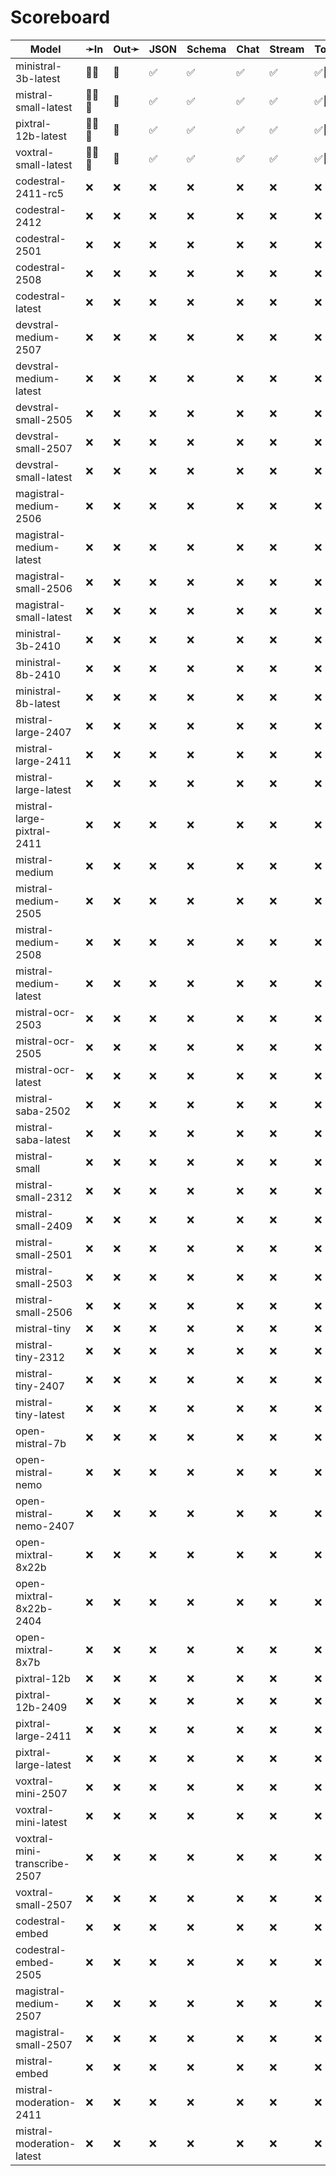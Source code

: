 # Scoreboard

| Model                        | ➛In    | Out➛   | JSON | Schema | Chat | Stream | Tool | Batch | Seed | File | Cite | Think | Probs | Limits |
| ---------------------------- | ------ | ------ | ---- | ------ | ---- | ------ | ---- | ----- | ---- | ---- | ---- | ----- | ----- | ------ |
| ministral-3b-latest          | 💬📄   | 💬     | ✅   | ✅     | ✅   | ✅     | ✅🧐 | ❌    | ✅   | ❌   | ❌   | ❌    | ❌    | ✅     |
| mistral-small-latest         | 💬📄📸 | 💬     | ✅   | ✅     | ✅   | ✅     | ✅🧐 | ❌    | ✅   | ❌   | ❌   | ❌    | ❌    | ✅     |
| pixtral-12b-latest           | 💬📄📸 | 💬     | ✅   | ✅     | ✅   | ✅     | ✅🧐 | ❌    | ✅   | ❌   | ❌   | ❌    | ❌    | ✅     |
| voxtral-small-latest         | 🎤💬📄 | 💬     | ✅   | ✅     | ✅   | ✅     | ✅🧐 | ❌    | ✅   | ❌   | ❌   | ❌    | ❌    | ✅     |
| codestral-2411-rc5           | ❌     | ❌     | ❌   | ❌     | ❌   | ❌     | ❌   | ❌    | ❌   | ❌   | ❌   | ❌    | ❌    | ❌     |
| codestral-2412               | ❌     | ❌     | ❌   | ❌     | ❌   | ❌     | ❌   | ❌    | ❌   | ❌   | ❌   | ❌    | ❌    | ❌     |
| codestral-2501               | ❌     | ❌     | ❌   | ❌     | ❌   | ❌     | ❌   | ❌    | ❌   | ❌   | ❌   | ❌    | ❌    | ❌     |
| codestral-2508               | ❌     | ❌     | ❌   | ❌     | ❌   | ❌     | ❌   | ❌    | ❌   | ❌   | ❌   | ❌    | ❌    | ❌     |
| codestral-latest             | ❌     | ❌     | ❌   | ❌     | ❌   | ❌     | ❌   | ❌    | ❌   | ❌   | ❌   | ❌    | ❌    | ❌     |
| devstral-medium-2507         | ❌     | ❌     | ❌   | ❌     | ❌   | ❌     | ❌   | ❌    | ❌   | ❌   | ❌   | ❌    | ❌    | ❌     |
| devstral-medium-latest       | ❌     | ❌     | ❌   | ❌     | ❌   | ❌     | ❌   | ❌    | ❌   | ❌   | ❌   | ❌    | ❌    | ❌     |
| devstral-small-2505          | ❌     | ❌     | ❌   | ❌     | ❌   | ❌     | ❌   | ❌    | ❌   | ❌   | ❌   | ❌    | ❌    | ❌     |
| devstral-small-2507          | ❌     | ❌     | ❌   | ❌     | ❌   | ❌     | ❌   | ❌    | ❌   | ❌   | ❌   | ❌    | ❌    | ❌     |
| devstral-small-latest        | ❌     | ❌     | ❌   | ❌     | ❌   | ❌     | ❌   | ❌    | ❌   | ❌   | ❌   | ❌    | ❌    | ❌     |
| magistral-medium-2506        | ❌     | ❌     | ❌   | ❌     | ❌   | ❌     | ❌   | ❌    | ❌   | ❌   | ❌   | ❌    | ❌    | ❌     |
| magistral-medium-latest      | ❌     | ❌     | ❌   | ❌     | ❌   | ❌     | ❌   | ❌    | ❌   | ❌   | ❌   | ❌    | ❌    | ❌     |
| magistral-small-2506         | ❌     | ❌     | ❌   | ❌     | ❌   | ❌     | ❌   | ❌    | ❌   | ❌   | ❌   | ❌    | ❌    | ❌     |
| magistral-small-latest       | ❌     | ❌     | ❌   | ❌     | ❌   | ❌     | ❌   | ❌    | ❌   | ❌   | ❌   | ❌    | ❌    | ❌     |
| ministral-3b-2410            | ❌     | ❌     | ❌   | ❌     | ❌   | ❌     | ❌   | ❌    | ❌   | ❌   | ❌   | ❌    | ❌    | ❌     |
| ministral-8b-2410            | ❌     | ❌     | ❌   | ❌     | ❌   | ❌     | ❌   | ❌    | ❌   | ❌   | ❌   | ❌    | ❌    | ❌     |
| ministral-8b-latest          | ❌     | ❌     | ❌   | ❌     | ❌   | ❌     | ❌   | ❌    | ❌   | ❌   | ❌   | ❌    | ❌    | ❌     |
| mistral-large-2407           | ❌     | ❌     | ❌   | ❌     | ❌   | ❌     | ❌   | ❌    | ❌   | ❌   | ❌   | ❌    | ❌    | ❌     |
| mistral-large-2411           | ❌     | ❌     | ❌   | ❌     | ❌   | ❌     | ❌   | ❌    | ❌   | ❌   | ❌   | ❌    | ❌    | ❌     |
| mistral-large-latest         | ❌     | ❌     | ❌   | ❌     | ❌   | ❌     | ❌   | ❌    | ❌   | ❌   | ❌   | ❌    | ❌    | ❌     |
| mistral-large-pixtral-2411   | ❌     | ❌     | ❌   | ❌     | ❌   | ❌     | ❌   | ❌    | ❌   | ❌   | ❌   | ❌    | ❌    | ❌     |
| mistral-medium               | ❌     | ❌     | ❌   | ❌     | ❌   | ❌     | ❌   | ❌    | ❌   | ❌   | ❌   | ❌    | ❌    | ❌     |
| mistral-medium-2505          | ❌     | ❌     | ❌   | ❌     | ❌   | ❌     | ❌   | ❌    | ❌   | ❌   | ❌   | ❌    | ❌    | ❌     |
| mistral-medium-2508          | ❌     | ❌     | ❌   | ❌     | ❌   | ❌     | ❌   | ❌    | ❌   | ❌   | ❌   | ❌    | ❌    | ❌     |
| mistral-medium-latest        | ❌     | ❌     | ❌   | ❌     | ❌   | ❌     | ❌   | ❌    | ❌   | ❌   | ❌   | ❌    | ❌    | ❌     |
| mistral-ocr-2503             | ❌     | ❌     | ❌   | ❌     | ❌   | ❌     | ❌   | ❌    | ❌   | ❌   | ❌   | ❌    | ❌    | ❌     |
| mistral-ocr-2505             | ❌     | ❌     | ❌   | ❌     | ❌   | ❌     | ❌   | ❌    | ❌   | ❌   | ❌   | ❌    | ❌    | ❌     |
| mistral-ocr-latest           | ❌     | ❌     | ❌   | ❌     | ❌   | ❌     | ❌   | ❌    | ❌   | ❌   | ❌   | ❌    | ❌    | ❌     |
| mistral-saba-2502            | ❌     | ❌     | ❌   | ❌     | ❌   | ❌     | ❌   | ❌    | ❌   | ❌   | ❌   | ❌    | ❌    | ❌     |
| mistral-saba-latest          | ❌     | ❌     | ❌   | ❌     | ❌   | ❌     | ❌   | ❌    | ❌   | ❌   | ❌   | ❌    | ❌    | ❌     |
| mistral-small                | ❌     | ❌     | ❌   | ❌     | ❌   | ❌     | ❌   | ❌    | ❌   | ❌   | ❌   | ❌    | ❌    | ❌     |
| mistral-small-2312           | ❌     | ❌     | ❌   | ❌     | ❌   | ❌     | ❌   | ❌    | ❌   | ❌   | ❌   | ❌    | ❌    | ❌     |
| mistral-small-2409           | ❌     | ❌     | ❌   | ❌     | ❌   | ❌     | ❌   | ❌    | ❌   | ❌   | ❌   | ❌    | ❌    | ❌     |
| mistral-small-2501           | ❌     | ❌     | ❌   | ❌     | ❌   | ❌     | ❌   | ❌    | ❌   | ❌   | ❌   | ❌    | ❌    | ❌     |
| mistral-small-2503           | ❌     | ❌     | ❌   | ❌     | ❌   | ❌     | ❌   | ❌    | ❌   | ❌   | ❌   | ❌    | ❌    | ❌     |
| mistral-small-2506           | ❌     | ❌     | ❌   | ❌     | ❌   | ❌     | ❌   | ❌    | ❌   | ❌   | ❌   | ❌    | ❌    | ❌     |
| mistral-tiny                 | ❌     | ❌     | ❌   | ❌     | ❌   | ❌     | ❌   | ❌    | ❌   | ❌   | ❌   | ❌    | ❌    | ❌     |
| mistral-tiny-2312            | ❌     | ❌     | ❌   | ❌     | ❌   | ❌     | ❌   | ❌    | ❌   | ❌   | ❌   | ❌    | ❌    | ❌     |
| mistral-tiny-2407            | ❌     | ❌     | ❌   | ❌     | ❌   | ❌     | ❌   | ❌    | ❌   | ❌   | ❌   | ❌    | ❌    | ❌     |
| mistral-tiny-latest          | ❌     | ❌     | ❌   | ❌     | ❌   | ❌     | ❌   | ❌    | ❌   | ❌   | ❌   | ❌    | ❌    | ❌     |
| open-mistral-7b              | ❌     | ❌     | ❌   | ❌     | ❌   | ❌     | ❌   | ❌    | ❌   | ❌   | ❌   | ❌    | ❌    | ❌     |
| open-mistral-nemo            | ❌     | ❌     | ❌   | ❌     | ❌   | ❌     | ❌   | ❌    | ❌   | ❌   | ❌   | ❌    | ❌    | ❌     |
| open-mistral-nemo-2407       | ❌     | ❌     | ❌   | ❌     | ❌   | ❌     | ❌   | ❌    | ❌   | ❌   | ❌   | ❌    | ❌    | ❌     |
| open-mixtral-8x22b           | ❌     | ❌     | ❌   | ❌     | ❌   | ❌     | ❌   | ❌    | ❌   | ❌   | ❌   | ❌    | ❌    | ❌     |
| open-mixtral-8x22b-2404      | ❌     | ❌     | ❌   | ❌     | ❌   | ❌     | ❌   | ❌    | ❌   | ❌   | ❌   | ❌    | ❌    | ❌     |
| open-mixtral-8x7b            | ❌     | ❌     | ❌   | ❌     | ❌   | ❌     | ❌   | ❌    | ❌   | ❌   | ❌   | ❌    | ❌    | ❌     |
| pixtral-12b                  | ❌     | ❌     | ❌   | ❌     | ❌   | ❌     | ❌   | ❌    | ❌   | ❌   | ❌   | ❌    | ❌    | ❌     |
| pixtral-12b-2409             | ❌     | ❌     | ❌   | ❌     | ❌   | ❌     | ❌   | ❌    | ❌   | ❌   | ❌   | ❌    | ❌    | ❌     |
| pixtral-large-2411           | ❌     | ❌     | ❌   | ❌     | ❌   | ❌     | ❌   | ❌    | ❌   | ❌   | ❌   | ❌    | ❌    | ❌     |
| pixtral-large-latest         | ❌     | ❌     | ❌   | ❌     | ❌   | ❌     | ❌   | ❌    | ❌   | ❌   | ❌   | ❌    | ❌    | ❌     |
| voxtral-mini-2507            | ❌     | ❌     | ❌   | ❌     | ❌   | ❌     | ❌   | ❌    | ❌   | ❌   | ❌   | ❌    | ❌    | ❌     |
| voxtral-mini-latest          | ❌     | ❌     | ❌   | ❌     | ❌   | ❌     | ❌   | ❌    | ❌   | ❌   | ❌   | ❌    | ❌    | ❌     |
| voxtral-mini-transcribe-2507 | ❌     | ❌     | ❌   | ❌     | ❌   | ❌     | ❌   | ❌    | ❌   | ❌   | ❌   | ❌    | ❌    | ❌     |
| voxtral-small-2507           | ❌     | ❌     | ❌   | ❌     | ❌   | ❌     | ❌   | ❌    | ❌   | ❌   | ❌   | ❌    | ❌    | ❌     |
| codestral-embed              | ❌     | ❌     | ❌   | ❌     | ❌   | ❌     | ❌   | ❌    | ❌   | ❌   | ❌   | ❌    | ❌    | ❌     |
| codestral-embed-2505         | ❌     | ❌     | ❌   | ❌     | ❌   | ❌     | ❌   | ❌    | ❌   | ❌   | ❌   | ❌    | ❌    | ❌     |
| magistral-medium-2507        | ❌     | ❌     | ❌   | ❌     | ❌   | ❌     | ❌   | ❌    | ❌   | ❌   | ❌   | ❌    | ❌    | ❌     |
| magistral-small-2507         | ❌     | ❌     | ❌   | ❌     | ❌   | ❌     | ❌   | ❌    | ❌   | ❌   | ❌   | ❌    | ❌    | ❌     |
| mistral-embed                | ❌     | ❌     | ❌   | ❌     | ❌   | ❌     | ❌   | ❌    | ❌   | ❌   | ❌   | ❌    | ❌    | ❌     |
| mistral-moderation-2411      | ❌     | ❌     | ❌   | ❌     | ❌   | ❌     | ❌   | ❌    | ❌   | ❌   | ❌   | ❌    | ❌    | ❌     |
| mistral-moderation-latest    | ❌     | ❌     | ❌   | ❌     | ❌   | ❌     | ❌   | ❌    | ❌   | ❌   | ❌   | ❌    | ❌    | ❌     |
